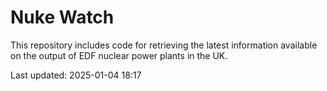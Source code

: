 # Nuke Watch

This repository includes code for retrieving the latest information available on the output of EDF nuclear power plants in the UK.

Last updated: 2025-01-04 18:17